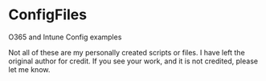 # ConfigFiles
O365 and Intune Config examples

Not all of these are my personally created scripts or files.
I have left the original author for credit.
If you see your work, and it is not credited, please let me know.
